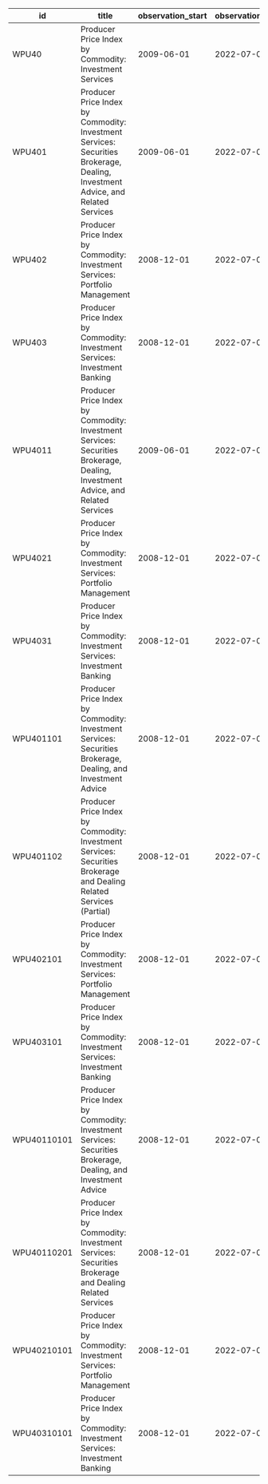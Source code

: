 | id          | title                                                                                                                          | observation_start   | observation_end   |
|-------------|--------------------------------------------------------------------------------------------------------------------------------|---------------------|-------------------|
| WPU40       | Producer Price Index by Commodity: Investment Services                                                                         | 2009-06-01          | 2022-07-01        |
| WPU401      | Producer Price Index by Commodity: Investment Services: Securities Brokerage, Dealing, Investment Advice, and Related Services | 2009-06-01          | 2022-07-01        |
| WPU402      | Producer Price Index by Commodity: Investment Services: Portfolio Management                                                   | 2008-12-01          | 2022-07-01        |
| WPU403      | Producer Price Index by Commodity: Investment Services: Investment Banking                                                     | 2008-12-01          | 2022-07-01        |
| WPU4011     | Producer Price Index by Commodity: Investment Services: Securities Brokerage, Dealing, Investment Advice, and Related Services | 2009-06-01          | 2022-07-01        |
| WPU4021     | Producer Price Index by Commodity: Investment Services: Portfolio Management                                                   | 2008-12-01          | 2022-07-01        |
| WPU4031     | Producer Price Index by Commodity: Investment Services: Investment Banking                                                     | 2008-12-01          | 2022-07-01        |
| WPU401101   | Producer Price Index by Commodity: Investment Services: Securities Brokerage, Dealing, and Investment Advice                   | 2008-12-01          | 2022-07-01        |
| WPU401102   | Producer Price Index by Commodity: Investment Services: Securities Brokerage and Dealing Related Services (Partial)            | 2008-12-01          | 2022-07-01        |
| WPU402101   | Producer Price Index by Commodity: Investment Services: Portfolio Management                                                   | 2008-12-01          | 2022-07-01        |
| WPU403101   | Producer Price Index by Commodity: Investment Services: Investment Banking                                                     | 2008-12-01          | 2022-07-01        |
| WPU40110101 | Producer Price Index by Commodity: Investment Services: Securities Brokerage, Dealing, and Investment Advice                   | 2008-12-01          | 2022-07-01        |
| WPU40110201 | Producer Price Index by Commodity: Investment Services: Securities Brokerage and Dealing Related Services                      | 2008-12-01          | 2022-07-01        |
| WPU40210101 | Producer Price Index by Commodity: Investment Services: Portfolio Management                                                   | 2008-12-01          | 2022-07-01        |
| WPU40310101 | Producer Price Index by Commodity: Investment Services: Investment Banking                                                     | 2008-12-01          | 2022-07-01        |